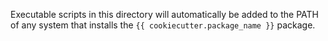 Executable scripts in this directory will automatically be added to the PATH
of any system that installs the `{{ cookiecutter.package_name }}` package.
